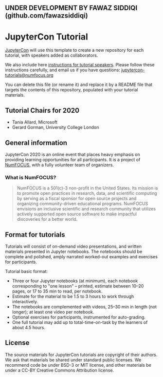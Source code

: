 ## UNDER DEVELOPMENT BY FAWAZ SIDDIQI (github.com/fawazsiddiqi)

# JupyterCon Tutorial

[JupyterCon](https://jupytercon.com) will use this template to create a new repository for each tutorial, with speakers added as collaborators. 

We also include here [instructions for tutorial speakers](https://github.com/jupytercon/tutorial2020/blob/master/Tutorial_Speakers_Guide.md). 
Please follow these instructions carefully, and email us if you have questions: [jupytercon-tutorials@numfocus.org](mailto:jupytercon-tutorials@numfocus.org)

You can delete this file (or rename it) and replace it by a README file that targets the contents of this repository, populated with your tutorial materials.

## Tutorial Chairs for 2020

- Tania Allard, Microsoft
- Gerard Gorman, University College London

## General information

JupyterCon 2020 is an online event that places heavy emphasis on providing learning opportunities for all participants. 
It is a project of [NumFOCUS](https://numfocus.org), with a fully volunteer team of organizers.

### What is NumFOCUS?

> NumFOCUS is a 501(c)-3 non-profit in the United States. 
Its mission is to promote open practices in research, data, and scientific computing by serving as a fiscal sponsor for open source projects and organizing community-driven educational programs. 
NumFOCUS envisions an inclusive scientific and research community that utilizes actively supported open source software to make impactful discoveries for a better world.

## Format for tutorials

Tutorials will consist of on-demand video presentations, and written materials presented in Jupyter notebooks. 
The notebooks should be complete and polished, amply narrated worked-out examples and exercises for participants. 

Tutorial basic format:

- Three or four Jupyter notebooks (at minimum), each notebook corresponding to "one lesson" – printed, estimate between 10–20 pages, or 17 to 35 min to read, per notebook.
- Estimate for the material to be 1.5 to 3 hours to work through interactively.
- The notebooks are complemented with videos, 25–30 min in length (not longer); at least one video per notebook.
- Optional exercises for participants, instrumented for auto-grading.
- One full tutorial may add up to total-time-on-task by the learners of about 4.5 hours.

## License

The source materials for JupyterCon tutorials are copyright of their authors. 
We ask that materials be shared under standard public licenses. We recommend code be under BSD-3 or MIT license, and other materials be under a CC-BY Creative Commons Attribution license.
